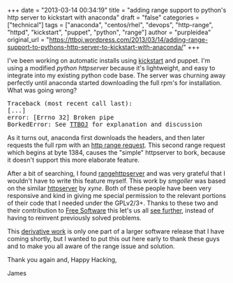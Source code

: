 +++
date = "2013-03-14 00:34:19"
title = "adding range support to python's http server to kickstart with anaconda"
draft = "false"
categories = ["technical"]
tags = ["anaconda", "centos/rhel", "devops", "http-range", "httpd", "kickstart", "puppet", "python", "range"]
author = "purpleidea"
original_url = "https://ttboj.wordpress.com/2013/03/14/adding-range-support-to-pythons-http-server-to-kickstart-with-anaconda/"
+++

I've been working on automatic installs using <a href="https://fedoraproject.org/wiki/Anaconda/Kickstart">kickstart</a> and puppet. I'm using a modified <em>python httpserver</em> because it's lightweight, and easy to integrate into my existing python code base. The server was churning away perfectly until anaconda started downloading the full rpm's for installation. What was going wrong?
<pre>
Traceback (most recent call last):
[...]
error: [Errno 32] Broken pipe
BorkedError: See <a href="/blog/">TTBOJ</a> for explanation and discussion
</pre>
As it turns out, anaconda first downloads the headers, and then later requests the full rpm with an <a href="https://en.wikipedia.org/wiki/Byte_serving">http range request</a>. This second range request which begins at byte 1384, causes the "simple" httpserver to bork, because it doesn't support this more elaborate feature.

After a bit of searching, I found <a href="https://github.com/smgoller/rangehttpserver">rangehttpserver</a> and was very grateful that I wouldn't have to write this feature myself. This work by <em>smgoller</em> was based on the similar <a href="http://xyne.archlinux.ca/projects/python2-xynehttpserver/">httpserver</a> by <em>xyne</em>. Both of these people have been very responsive and kind in giving me special permission to the relevant portions of their code that I needed under the GPLv2/3+. Thanks to these two and their contribution to <a href="http://www.gnu.org/philosophy/free-sw.html">Free Software</a> this let's us all <a href="https://en.wikipedia.org/wiki/Standing_on_the_shoulders_of_giants">see further</a>, instead of having to reinvent previously solved problems.

This <a href="https://gist.githubusercontent.com/purpleidea/7255c478e5f350a4f0a6690078d02619/raw/da8058a632566d46316f530a6eac2fd7431efd96/httpdaemon.py">derivative work</a> is only one part of a larger software release that I have coming shortly, but I wanted to put this out here early to thank these guys and to make you all aware of the range issue and solution.

Thank you again and,
Happy Hacking,

James

